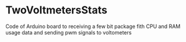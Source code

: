 # TwoVoltmetersStats
Code of Arduino board to receiving a few bit package fith CPU and RAM usage data and sending pwm signals to voltometers
